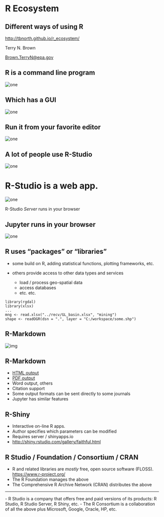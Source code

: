 # R Ecosystem

## Different ways of using R

http://tbnorth.github.io/r_ecosystem/

Terry N. Brown

Brown.TerryN@epa.gov


## R is a command line program

![one](img/r_command.png)


## Which has a GUI

![one](img/r_gui.png)


## Run it from your favorite editor

![one](img/r_npp.png)


## A lot of people use R-Studio

![one](img/r_studio.png)


# R-Studio is a web app.

![one](img/r_studio_html.png)

R-Studio *Server* runs in your browser


## Jupyter runs in your browser

![one](img/r_jupyter.png)



## R uses “packages” or “libraries”

 - some build on R, adding statistical functions, plotting frameworks, etc.
 
 - others provide access to other data types and services
 
    - load / process geo-spatial data
    - access databases
    - etc. etc.

```
library(rgdal)
library(xlsx)
...
mng <- read.xlsx("../recv/GL_basin.xlsx", "mining")
shape <- readOGR(dsn = ".", layer = "C:/workspace/some.shp")
```



## R-Markdown

![img](img/rmarkdown.png)


## R-Markdown

 - [HTML output](doc/rmarkdown_demo.html)
 - [PDF output](doc/rmarkdown_demo.pdf)
 - Word output, others
 - Citation support
 - Some output formats can be sent directly to some journals
 - Jupyter has similar features



## R-Shiny

 - Interactive on-line R apps.
 - Author specifies which parameters can be modified
 - Requires server / shinyapps.io
 - http://shiny.rstudio.com/gallery/faithful.html



## R Studio / Foundation / Consortium / CRAN

 - R and related libraries are *mostly* free, open
   source software (FLOSS). https://www.r-project.org/
 - The R Foundation manages the above
 - The Comprehensive R Archive Network (CRAN) distributes the above
 <hr/>
 - R Studio is a company that offers free and paid versions of its
   products: R Studio, R Studio Server, R Shiny, etc.
 - The R Consortium is a collaboration of all the above plus Microsoft,
   Google, Oracle, HP, etc.
